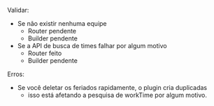 Validar:
- Se não existir nenhuma equipe
    * Router pendente
    * Builder pendente
- Se a API de busca de times falhar por algum motivo
    * Router feito
    * Builder pendente

Erros:
- Se você deletar os feriados rapidamente, o plugin cria duplicadas
    * isso está afetando a pesquisa de workTime por algum motivo.
